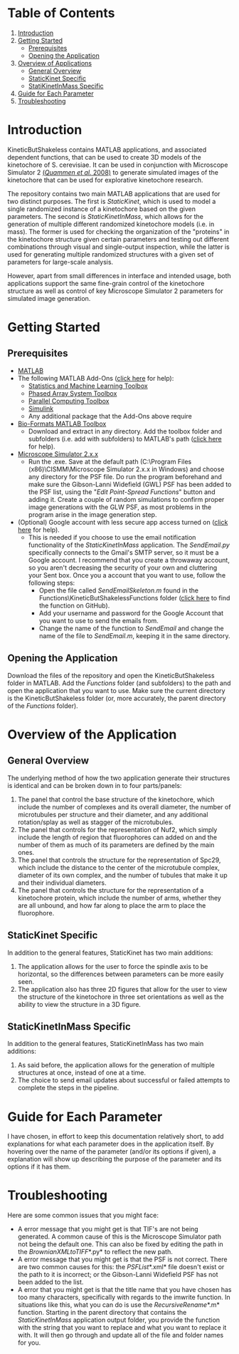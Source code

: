 # Table of Contents
1. [Introduction](#introduction)
2. [Getting Started](#gettingstarted)
    - [Prerequisites](#prerequisites)
    - [Opening the Application](#openingtheapplication)
3. [Overview of Applications](#overviewofapplications)
    - [General Overview](#generaloverview)
    - [StaticKinet Specific](#statickinetspecific)
    - [StatiKinetInMass Specific](#statickinetinmassspecific)
4. [Guide for Each Parameter](#guideforeachparameter)
5. [Troubleshooting](#troubleshooting)

<a name="introduction"><a/>
# Introduction
KineticButShakeless contains MATLAB applications, and associated dependent functions, that can be used to create 3D models of the kinetochore of S. cerevisiae. It can be used in conjunction with Microscope Simulator 2 [(*Quammen et al.* 2008)](https://www.ncbi.nlm.nih.gov/pubmed/20431698) to generate simulated images of the kinetochore that can be used for explorative kinetochore research.

The repository contains two main MATLAB applications that are used for two distinct purposes. The first is *StaticKinet*, which is used to model a single randomized instance of a kinetochore based on the given parameters. The second is *StaticKinetInMass*, which allows for the generation of multiple different randomized kinetochore models (i.e. in mass). The former is used for checking the organization of the "proteins" in the kinetochore structure given certain parameters and testing out different combinations through visual and single-output inspection, while the latter is used for generating multiple randomized structures with a given set of parameters for large-scale analysis.

However, apart from small differences in interface and intended usage, both applications support the same fine-grain control of the kinetochore structure as well as control of key Microscope Simulator 2 parameters for simulated image generation.

<a name="gettingstarted"><a/>
# Getting Started
<a name="prerequisites"><a/>
## Prerequisites
* [MATLAB](https://www.mathworks.com/downloads/)
* The following MATLAB Add-Ons ([click here](https://www.mathworks.com/help/matlab/matlab_env/get-add-ons.html) for help):
  * [Statistics and Machine Learning Toolbox](https://www.mathworks.com/products/statistics.html)
  * [Phased Array System Toolbox](https://www.mathworks.com/products/phased-array.html)
  * [Parallel Computing Toolbox](https://www.mathworks.com/products/parallel-computing.html)
  * [Simulink](https://www.mathworks.com/products/simulink.html)
  * Any additional package that the Add-Ons above require
* [Bio-Formats MATLAB Toolbox](https://www.openmicroscopy.org/bio-formats/downloads/)
  * Download and extract in any directory. Add the toolbox folder and subfolders (i.e. add with subfolders) to MATLAB's path ([click here](https://www.mathworks.com/help/matlab/matlab_env/add-remove-or-reorder-folders-on-the-search-path.html) for help).
* [Microscope Simulator 2.x.x](http://cismm.web.unc.edu/software/)
  * Run the .exe. Save at the default path (C:\Program Files (x86)\CISMM\Microscope Simulator 2.x.x in Windows) and choose any directory for the PSF file. Do run the program beforehand and make sure the Gibson-Lanni Widefield (GWL) PSF has been added to the PSF list, using the "*Edit Point-Spread Functions*" button and adding it. Create a couple of random simulations to confirm proper image generations with the GLW PSF, as most problems in the program arise in the image generation step.
* (Optional) Google account with less secure app access turned on ([click here](https://support.google.com/accounts/answer/6010255?hl=en) for help).
  * This is needed if you choose to use the email notification functionality of the *StaticKinetInMass* application. The *SendEmail.py* specifically connects to the Gmail's SMTP server, so it must be a Google account. I recommend that you create a throwaway account, so you aren't decreasing the security of your own and cluttering your Sent box. Once you a account that you want to use, follow the following steps:
    * Open the file called *SendEmailSkeleton.m* found in the Functions\KineticButShakelessFunctions folder ([click here](https://github.com/BloomLabYeast/KineticButShakeless/blob/master/Functions/KineticButShakelessFunctions/SendEmailSkeleton.m) to find the function on GitHub).
    * Add your username and password for the Google Account that you want to use to send the emails from.
    * Change the name of the function to *SendEmail* and change the name of the file to *SendEmail.m*, keeping it in the same directory.

<a name="openingtheapplication"><a/>
## Opening the Application
Download the files of the repository and open the KineticButShakeless folder in MATLAB. Add the *Functions* folder (and subfolders) to the path and open the application that you want to use. Make sure the current directory is the KineticButShakeless folder (or, more accurately, the parent directory of the *Functions* folder).

<a name="overviewofapplications"><a/>
# Overview of the Application
<a name="generaloverview"><a/>
## General Overview
The underlying method of how the two application generate their structures is identical and can be broken down in to four parts/panels:
  1. The panel that control the base structure of the kinetochore, which include the number of complexes and its overall diameter, the number of microtubules per structure and their diameter, and any additional rotation/splay as well as stagger of the microtubules.
  2. The panel that controls for the representation of Nuf2, which simply include the length of region that fluorophores can added on and the number of them as much of its parameters are defined by the main ones.
  3. The panel that controls the structure for the representation of Spc29, which include the distance to the center of the microtubule complex, diameter of its own complex, and the number of tubules that make it up and their individual diameters.
  4. The panel that controls the structure for the representation of a kinetochore protein, which include the number of arms, whether they are all unbound, and how far along to place the arm to place the fluorophore.

<a name="statickinetspecific"><a/>
## StaticKinet Specific
In addition to the general features, StaticKinet has two main additions:
  1. The application allows for the user to force the spindle axis to be horizontal, so the differences between parameters can be more easily seen.
  2. The application also has three 2D figures that allow for the user to view the structure of the kinetochore in three set orientations as well as the ability to view the structure in a 3D figure.

<a name="statickinetinmassspecific"><a/>
## StaticKinetInMass Specific
In addition to the general features, StaticKinetInMass has two main additions:
  1. As said before, the application allows for the generation of multiple structures at once, instead of one at a time.
  2. The choice to send email updates about successful or failed attempts to complete the steps in the pipeline.

<a name="guideforeachparameter"><a/>
# Guide for Each Parameter
I have chosen, in effort to keep this documentation relatively short, to add explanations for what each parameter does in the application itself. By hovering over the name of the parameter (and/or its options if given), a explanation will show up describing the purpose of the parameter and its options if it has them.

<a name="troubleshooting"><a/>
# Troubleshooting
Here are some common issues that you might face:
   - A error message that you might get is that TIF's are not being generated. A common cause of this is the Microscope Simulator path not being the default one. This can also be fixed by editing the path in the *BrownianXMLtoTIFF**.py* to reflect the new path.
   - A error message that you might get is that the PSF is not correct. There are two common causes for this: the *PSFList**.xml* file doesn't exist or the path to it is incorrect; or the Gibson-Lanni Widefield PSF has not been added to the list.
   - A error that you might get is that the title name that you have chosen has too many characters, specifically with regards to the imwrite function. In situations like this, what you can do is use the *RecursiveRename**.m* function. Starting in the parent directory that contains the *StaticKinetInMass* application output folder, you provide the function with the string that you want to replace and what you want to replace it with. It will then go through and update all of the file and folder names for you.

